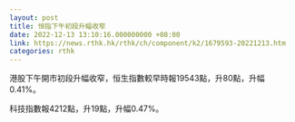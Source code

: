 ```yaml
---
layout: post
title: 恒指下午初段升幅收窄
date: 2022-12-13 13:10:16.000000000 +08:00
link: https://news.rthk.hk/rthk/ch/component/k2/1679593-20221213.htm
categories: rthk
---
```


港股下午開市初段升幅收窄，恒生指數較早時報19543點，升80點，升幅0.41%。

科技指數報4212點，升19點，升幅0.47%。
